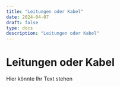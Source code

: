 ```yaml
---
title: "Leitungen oder Kabel"
date: 2024-04-07
draft: false
type: docs
description: "Leitungen oder Kabel"
---
```


# Leitungen oder Kabel

Hier könnte Ihr Text stehen